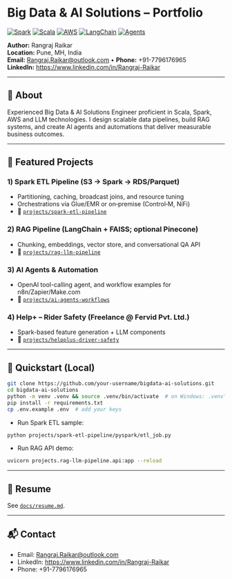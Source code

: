# Big Data & AI Solutions – Portfolio

[![Spark](https://img.shields.io/badge/Apache%20Spark-Example-informational?logo=apachespark)](./projects/spark-etl-pipeline)
[![Scala](https://img.shields.io/badge/Scala-Projects-red?logo=scala)](./projects/spark-etl-pipeline/scala)
[![AWS](https://img.shields.io/badge/AWS-EMR%20|%20S3%20|%20Glue-232F3E?logo=amazonaws&logoColor=white)](#)
[![LangChain](https://img.shields.io/badge/LangChain-RAG-blue)](./projects/rag-llm-pipeline)
[![Agents](https://img.shields.io/badge/AI%20Agents-Tools%20%26%20Workflows-brightgreen)](./projects/ai-agents-workflows)

**Author:** Rangraj Raikar  
**Location:** Pune, MH, India  
**Email:** Rangraj.Raikar@outlook.com • **Phone:** +91-7796176965  
**LinkedIn:** https://www.linkedin.com/in/Rangraj-Raikar

---

## 👋 About
Experienced Big Data & AI Solutions Engineer proficient in Scala, Spark, AWS and LLM technologies. I design scalable data pipelines, build RAG systems, and create AI agents and automations that deliver measurable business outcomes.

---

## 🧩 Featured Projects

### 1) Spark ETL Pipeline (S3 → Spark → RDS/Parquet)
- Partitioning, caching, broadcast joins, and resource tuning
- Orchestrations via Glue/EMR or on‑premise (Control‑M, NiFi)
- 📂 [`projects/spark-etl-pipeline`](./projects/spark-etl-pipeline)

### 2) RAG Pipeline (LangChain + FAISS; optional Pinecone)
- Chunking, embeddings, vector store, and conversational QA API
- 📂 [`projects/rag-llm-pipeline`](./projects/rag-llm-pipeline)

### 3) AI Agents & Automation
- OpenAI tool-calling agent, and workflow examples for n8n/Zapier/Make.com
- 📂 [`projects/ai-agents-workflows`](./projects/ai-agents-workflows)

### 4) Help+ – Rider Safety (Freelance @ Fervid Pvt. Ltd.)
- Spark-based feature generation + LLM components
- 📂 [`projects/helpplus-driver-safety`](./projects/helpplus-driver-safety)

---

## 🚀 Quickstart (Local)

```bash
git clone https://github.com/your-username/bigdata-ai-solutions.git
cd bigdata-ai-solutions
python -m venv .venv && source .venv/bin/activate  # on Windows: .venv\Scripts\activate
pip install -r requirements.txt
cp .env.example .env  # add your keys
```

- Run Spark ETL sample:
```bash
python projects/spark-etl-pipeline/pyspark/etl_job.py
```

- Run RAG API demo:
```bash
uvicorn projects.rag-llm-pipeline.api:app --reload
```

---

## 📄 Resume
See [`docs/resume.md`](./docs/resume.md).

---

## 📬 Contact
- Email: Rangraj.Raikar@outlook.com
- LinkedIn: https://www.linkedin.com/in/Rangraj-Raikar
- Phone: +91-7796176965